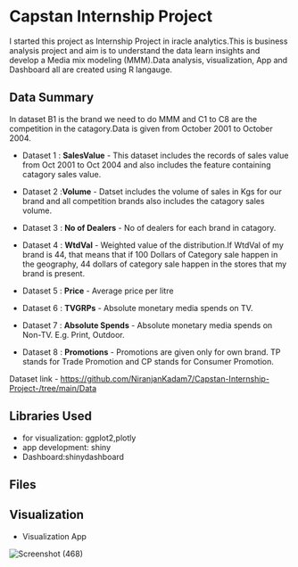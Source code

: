 

# **Capstan Internship Project**
I started this project as Internship Project in iracle analytics.This is business analysis project and aim is to understand the data learn insights and develop a Media mix modeling (MMM).Data analysis, visualization, App and Dashboard all are created using R langauge.




## Data Summary
In dataset B1 is the brand we need to do MMM and C1 to C8 are the competition in the catagory.Data is given from October 2001 to October 2004.

- Dataset 1 : **SalesValue** - This dataset includes the records of sales value from Oct 2001 to Oct 2004 and also includes the feature containing catagory sales value.

- Dataset 2 :**Volume** - Datset includes the volume of sales in Kgs for our brand and all competition brands also includes the catagory sales volume.

- Dataset 3 : **No of Dealers** - No of dealers for each brand in catagory.
- Dataset 4 : **WtdVal** - Weighted value of the distribution.If WtdVal of my brand is 44, that means that if 100 Dollars of Category sale happen in the geography, 44 dollars of category sale happen in the stores that my brand is present.
- Dataset 5 : **Price** - Average price per litre
- Dataset 6 : **TVGRPs** - Absolute monetary media spends on TV.
- Dataset 7 : **Absolute Spends** - Absolute monetary media spends on Non-TV. E.g. Print, Outdoor.
- Dataset 8 : **Promotions** - Promotions are given only for own brand.  TP stands for Trade Promotion and CP stands for Consumer Promotion.


Dataset link - https://github.com/NiranjanKadam7/Capstan-Internship-Project-/tree/main/Data


## Libraries Used
 - for visualization: ggplot2,plotly
 - app development: shiny 
 - Dashboard:shinydashboard

## Files

## Visualization
 - Visualization App

  ![Screenshot (468)](https://github.com/NiranjanKadam7/pancard-tempering-detection/assets/107809278/7150f647-a9cf-4bb2-9b77-a5648a1f011e)



